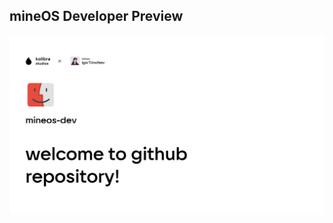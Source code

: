 ## mineOS Developer Preview

[![mineOS Developer Preview Banner](./assets/splashMineOSBanner.png)](https://github.com/IgorTimofeev)
